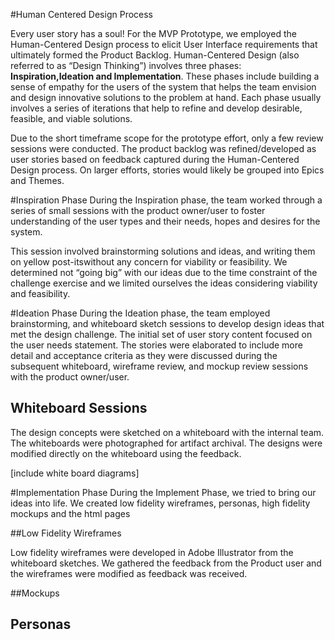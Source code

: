 #Human Centered Design Process

Every user story has a soul!
For the MVP Prototype, we employed the Human-Centered Design process to elicit User Interface requirements 
that ultimately formed the Product Backlog.
Human-Centered Design (also referred to as “Design Thinking”) involves three phases: **Inspiration,Ideation and Implementation**.
These phases include building a sense of empathy for the users of the system that helps the team envision and design 
innovative solutions to the problem at hand. Each phase usually involves a series of iterations that help to refine and develop desirable, 
feasible, and viable solutions. 

Due to the short timeframe scope for the prototype effort, only a few review sessions were conducted. 
The product backlog was refined/developed as user stories based on feedback captured during the Human-Centered Design process. 
On larger efforts, stories would likely be grouped into Epics and Themes.

#Inspiration Phase
During the Inspiration phase, the team worked through a series of small sessions with the product owner/user to
foster understanding of the user types and their needs, hopes and desires for the system.

This session involved brainstorming solutions and ideas, and writing them on yellow post-itswithout any concern for viability or feasibility. 
We determined not “going big” with our ideas due to the time constraint of the challenge exercise and we limited ourselves
the ideas considering viability and feasibility. 

#Ideation Phase
During the Ideation phase, the team employed brainstorming,  and whiteboard sketch sessions to develop design ideas 
that met the design challenge. The initial set of user story content focused on the user needs statement.
The stories were elaborated to include more detail and acceptance criteria as they were discussed 
during the subsequent whiteboard, wireframe review, and mockup review sessions with the product owner/user.

## Whiteboard Sessions
The design concepts were sketched on a whiteboard with the internal team. The whiteboards were photographed 
for artifact archival. The designs were modified directly on the whiteboard using the feedback.

[include white board diagrams]

#Implementation Phase
During the Implement Phase, we tried to bring our ideas into life. We created low fidelity wireframes, personas, high fidelity
mockups and the html pages

##Low Fidelity Wireframes

Low fidelity wireframes were developed in Adobe Illustrator from the whiteboard sketches. 
We gathered the feedback from the Product user and the wireframes were modified as feedback was received.

##Mockups
## Personas
